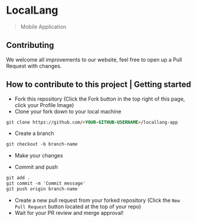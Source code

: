 # LocalLang
> Mobile Application

## Contributing
We welcome all improvements to our website, feel free to open up a Pull Request with changes.

## How to contribute to this project | Getting started
* Fork this repository (Click the Fork button in the top right of this page, click your Profile Image)
* Clone your fork down to your local machine

```markdown
git clone https://github.com/<YOUR-GITHUB-USERNAME>/locallang-app
```

* Create a branch

```markdown
git checkout -b branch-name
```

* Make your changes

* Commit and push

```markdown
git add .
git commit -m 'Commit message'
git push origin branch-name
```

* Create a new pull request from your forked repository (Click the `New Pull Request` button located at the top of your repo)
* Wait for your PR review and merge approval!
